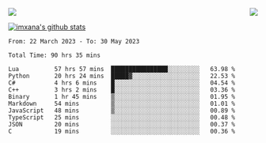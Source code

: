 <p>
  <a href="https://count.getloli.com/"><img src="https://count.getloli.com/get/@xana.readme?theme=moebooru-h"></a>
  <img src="https://weather-icon.journeyad.repl.co/@hangzhou?v=1" align="right">
</p>


<a href="https://github.com/imxana"><img align="center" src="https://github-readme-stats.vercel.app/api?username=imxana&show_icons=true&include_all_commits=true&hide_border=tru&custom_title=imxana%27s%20Github%20Stats" alt="imxana's github stats" /></a> 

<!--START_SECTION:waka-->

```text
From: 22 March 2023 - To: 30 May 2023

Total Time: 90 hrs 35 mins

Lua          57 hrs 57 mins  ████████████████░░░░░░░░░   63.98 %
Python       20 hrs 24 mins  █████▓░░░░░░░░░░░░░░░░░░░   22.53 %
C#           4 hrs 6 mins    █░░░░░░░░░░░░░░░░░░░░░░░░   04.54 %
C++          3 hrs 2 mins    █░░░░░░░░░░░░░░░░░░░░░░░░   03.36 %
Binary       1 hr 45 mins    ▒░░░░░░░░░░░░░░░░░░░░░░░░   01.95 %
Markdown     54 mins         ▒░░░░░░░░░░░░░░░░░░░░░░░░   01.01 %
JavaScript   48 mins         ▒░░░░░░░░░░░░░░░░░░░░░░░░   00.89 %
TypeScript   25 mins         ░░░░░░░░░░░░░░░░░░░░░░░░░   00.48 %
JSON         20 mins         ░░░░░░░░░░░░░░░░░░░░░░░░░   00.37 %
C            19 mins         ░░░░░░░░░░░░░░░░░░░░░░░░░   00.36 %
```

<!--END_SECTION:waka-->
